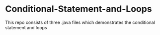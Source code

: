 # Conditional-Statement-and-Loops
This repo consists of three .java files which demonstrates the conditional statement and loops
